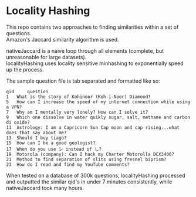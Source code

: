 # Locality Hashing

This repo contains two approaches to finding similarities within a set of questions.<br>
Amazon's Jaccard similarity algorithm is used.<br>

nativeJaccard is a naive loop through all elements (complete, but unreasonable for large datasets).<br>
localityHashing uses locality sensitive minhashing to exponentially speed up the process.

The sample question file is tab separated and formatted like so:
    
    qid     question
    1	What is the story of Kohinoor (Koh-i-Noor) Diamond?
    5	How can I increase the speed of my internet connection while using a VPN?
    7	Why am I mentally very lonely? How can I solve it?
    9	Which one dissolve in water quikly sugar, salt, methane and carbon di oxide?
    11	Astrology: I am a Capricorn Sun Cap moon and cap rising...what does that say about me?
    13	Should I buy tiago?
    15	How can I be a good geologist?
    17	When do you use シ instead of し?
    19	Motorola (company): Can I hack my Charter Motorolla DCX3400?
    21	Method to find separation of slits using fresnel biprism?
    23	How do I read and find my YouTube comments?
	
When tested on a database of 300k questions, localityHashing processed and outputted the similar qid's
in under 7 minutes consistently, while nativeJaccard took many hours.